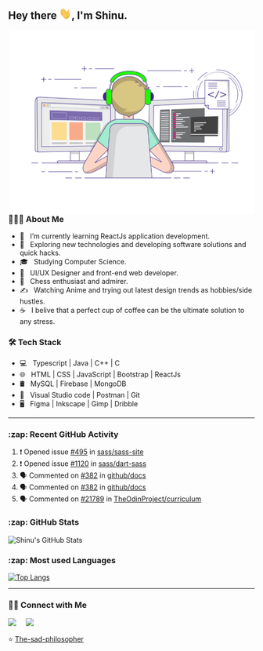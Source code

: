 <h2> Hey there <img src="assets/Hi.gif" width="25">,   I'm Shinu.</h2>
<img align="right" alt="GIF" src="assets/techie.gif" width="500"/>


<h3> 👨🏻‍💻 About Me </h3>

- 🔭 &nbsp; I’m currently learning ReactJs application development.
- 🤔 &nbsp; Exploring new technologies and developing software solutions and quick hacks.
- 🎓 &nbsp; Studying Computer Science.
- 💼 &nbsp; UI/UX Designer and front-end web developer.
- 🌱 &nbsp; Chess enthusiast and admirer.
- ✍️ &nbsp; Watching Anime and trying out latest design trends as hobbies/side hustles.
- ☕ &nbsp; I belive that a perfect cup of coffee can be the ultimate solution to any stress. 


<h3>🛠 Tech Stack</h3>

- 💻 &nbsp; Typescript | Java | C++ | C
- 🌐 &nbsp;  HTML | CSS | JavaScript | Bootstrap | ReactJs
- 🛢 &nbsp; MySQL | Firebase | MongoDB
- 🔧 &nbsp; Visual Studio code | Postman | Git
- 🖥 &nbsp; Figma | Inkscape | Gimp | Dribble

---

<h3>:zap: Recent GitHub Activity</h3>
  
<!--START_SECTION:activity-->
1. ❗️ Opened issue [#495](https://github.com/sass/sass-site/issues/495) in [sass/sass-site](https://github.com/sass/sass-site)
2. ❗️ Opened issue [#1120](https://github.com/sass/dart-sass/issues/1120) in [sass/dart-sass](https://github.com/sass/dart-sass)
3. 🗣 Commented on [#382](https://github.com/github/docs/issues/382) in [github/docs](https://github.com/github/docs)
4. 🗣 Commented on [#382](https://github.com/github/docs/issues/382) in [github/docs](https://github.com/github/docs)
5. 🗣 Commented on [#21789](https://github.com/TheOdinProject/curriculum/issues/21789) in [TheOdinProject/curriculum](https://github.com/TheOdinProject/curriculum)
<!--END_SECTION:activity-->


<h3>:zap: GitHub Stats</h3>
<img align="center" alt="Shinu's GitHub Stats" src="https://github-readme-stats.the-sad-philosopher.vercel.app//api?username=the-sad-philosopher&include_all_commits=true&count_private=true&show_icons=true&hide_border=true" />


<h3>:zap: Most used Languages </h3>
 
[![Top Langs](https://github-readme-stats.the-sad-philosopher.vercel.app/api/top-langs/?username=the-sad-philosopher&layout=compact&text_color=daf7dc&bg_color=151515&hide=html)](https://github.com/the-sad-philosopher/github-readme-stats)


---

<h3> 🤝🏻 Connect with Me </h3>

<p align="left">
<a href="https://www.linkedin.com/in/shinudonney/"><img src="https://img.shields.io/badge/linkedin-%230077B5.svg?&style=for-the-badge&logo=linkedin&logoColor=white" /></a>&nbsp;&nbsp;&nbsp;&nbsp;
<a href="mailto:shinudonney@protnmail.com?subject=Hello%20Shinu"><img src="https://img.shields.io/badge/Protonmail-%230077B5.svg?&style=for-the-badge&logo=protonmail&logoColor=white" /></a>
</p>

⭐️ [The-sad-philosopher](https://github.com/The-sad-philosopher)
